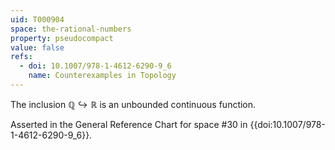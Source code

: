 ```yaml
---
uid: T000904
space: the-rational-numbers
property: pseudocompact
value: false
refs:
  - doi: 10.1007/978-1-4612-6290-9_6
    name: Counterexamples in Topology
---
```

The inclusion $\mathbb{Q} \hookrightarrow \mathbb{R}$ is an unbounded continuous function.

Asserted in the General Reference Chart for space #30 in
{{doi:10.1007/978-1-4612-6290-9_6}}.
